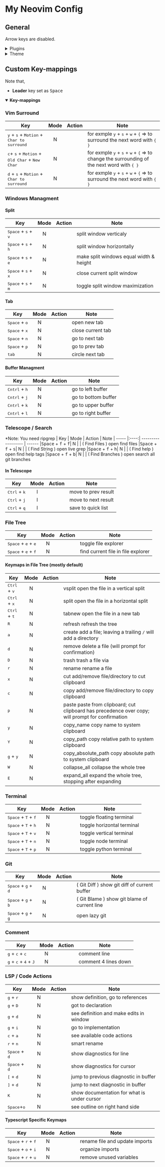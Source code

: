 # My Neovim Config

## General

Arrow keys are disabled.

<details>
<summary>Plugins</summary>
<br>
**Plugin managment:**
- [packer](https://github.com/wbthomason/packer.nvim)

**Snippets:**

- [LuaSnip](https://github.com/L3MON4D3/LuaSnip)
- [friendly-snippets](https://github.com/rafamadriz/friendly-snippets)
- [cmp_luasnip](https://github.com/saadparwaiz1/cmp_luasnip)

**LSP:**

- [nvim-lspconfig](https://github.com/neovim/nvim-lspconfig)
- [mason.nvim](https://github.com/williamboman/mason.nvim)
- [mason-lspconfig](https://github.com/williamboman/mason-lspconfig.nvim)
- [cmp-nvim-lsp](https://github.com/hrsh7th/cmp-nvim-lsp)
- [lsp sage](https://github.com/glepnir/lspsaga.nvim)
- [additional fuctionality for TS](https://github.com/jose-elias-alvarez/typescript.nvim)
- [lsp kind](https://github.com/onsails/lspkind.nvim)

**CMD / Autocompletion:**

- [nvim-cmp](https://github.com/hrsh7th/nvim-cmp)
- [cmp-buffer](https://github.com/hrsh7th/cmp-buffer)
- [cmp-path](https://github.com/hrsh7th/cmp-path)

**Formating / Linting:**

- [null-ls](https://github.com/jose-elias-alvarez/null-ls.nvim)
- [mason-null-ls](https://github.com/jayp0521/mason-null-ls.nvim)

**Other:**

- [popup](https://github.com/nvim-lua/popup.nvim)
- [plenary](https://github.com/folke/plenary.nvim)
- [lualine.nvim](https://github.com/nvim-lualine/lualine.nvim)
- [telescope](https://github.com/nvim-telescope/telescope.nvim)
- [nvim-tree](https://github.com/nvim-tree/nvim-tree.lua)
- [gitsigns](https://github.com/lewis6991/gitsigns.nvim)
- [bufferline](https://github.com/akinsho/bufferline.nvim)
- [which-key](https://github.com/folke/which-key.nvim)
- [toggleterm](https://github.com/akinsho/toggleterm.nvim)
- [treesitter](https://github.com/nvim-treesitter/nvim-treesitter)
- [nvim-autopairs](https://github.com/windwp/nvim-autopairs)
- [nvim-ts-autotag](https://github.com/windwp/nvim-ts-autotag)
- [vim-maximizer](https://github.com/szw/vim-maximizer)
- [comment](https://github.com/numToStr/Comment.nvim)
- [vim-surround](https://github.com/tpope/vim-surround)
- [live server](https://github.com/manzeloth/live-server)
- [lazy git](https://github.com/kdheepak/lazygit.nvim)
</details>

<details>
<summary>Theme</summary>
<br>

- [vim-nigthfly](https://github.com/bluz71/vim-nightfly-colors)
</details>

## Custom Key-mappings

Note that,

- **Leader** key set as <kbd>Space</kbd>

<details open>
  <summary>
    <strong>Key-mappings</strong>
  </summary>

### Vim Surround

| Key                                                                                        | Mode | Action | Note                                                                                                                                               |
| ------------------------------------------------------------------------------------------ | :--: | ------ | -------------------------------------------------------------------------------------------------------------------------------------------------- |
| <kbd>y</kbd> + <kbd>s</kbd> + <kbd>Motion</kbd> + <kbd>Char to surround</kbd>              |  N   |        | for exmple <kbd>y</kbd> + <kbd>s</kbd> + <kbd>w</kbd> + <kbd>{</kbd> => to surround the next word with <kbd>{ </kbd> <kbd>}</kbd>                  |
| <kbd>c</kbd>+ <kbd>s</kbd> + <kbd>Motion</kbd> + <kbd>Old Char</kbd> + <kbd>New Char</kbd> |  N   |        | for exmple <kbd>y</kbd> + <kbd>s</kbd> + <kbd>w</kbd> + <kbd>{</kbd> => to change the surrounding of the next word with <kbd>{ </kbd> <kbd>}</kbd> |
| <kbd>d</kbd> + <kbd>s</kbd> + <kbd>Motion</kbd> + <kbd>Char to surround</kbd>              |  N   |        | for exmple <kbd>y</kbd> + <kbd>s</kbd> + <kbd>w</kbd> + <kbd>{</kbd> => to surround the next word with <kbd>{ </kbd> <kbd>}</kbd>                  |

### Windows Managment

#### Split

| Key                                            | Mode | Action | Note                                    |
| ---------------------------------------------- | :--: | ------ | --------------------------------------- |
| <kbd>Space</kbd> + <kbd>s</kbd> + <kbd>v</kbd> |  N   |        | split window verticaly                  |
| <kbd>Space</kbd> + <kbd>s</kbd> + <kbd>h</kbd> |  N   |        | split window horizontally               |
| <kbd>Space</kbd> + <kbd>s</kbd> + <kbd>e</kbd> |  N   |        | make split windows equal width & height |
| <kbd>Space</kbd> + <kbd>s</kbd> + <kbd>x</kbd> |  N   |        | close current split window              |
| <kbd>Space</kbd> + <kbd>s</kbd> + <kbd>m</kbd> |  N   |        | toggle split window maximization        |

#### Tab

| Key                             | Mode | Action | Note              |
| ------------------------------- | :--: | ------ | ----------------- |
| <kbd>Space</kbd> + <kbd>o</kbd> |  N   |        | open new tab      |
| <kbd>Space</kbd> + <kbd>x</kbd> |  N   |        | close current tab |
| <kbd>Space</kbd> + <kbd>n</kbd> |  N   |        | go to next tab    |
| <kbd>Space</kbd> + <kbd>p</kbd> |  N   |        | go to prev tab    |
| <kbd>tab</kbd>                  |  N   |        | circle next tab   |

#### Buffer Managment

| Key                             | Mode | Action | Note                |
| ------------------------------- | :--: | ------ | ------------------- |
| <kbd>Cntrl</kbd> + <kbd>h</kbd> |  N   |        | go to left buffer   |
| <kbd>Cntrl</kbd> + <kbd>j</kbd> |  N   |        | go to bottom buffer |
| <kbd>Cntrl</kbd> + <kbd>k</kbd> |  N   |        | go to upper buffer  |
| <kbd>Cntrl</kbd> + <kbd>l</kbd> |  N   |        | go to right buffer  |

### Telescope / Search

\*Note: You need ripgrep
| Key | Mode | Action | Note
| ----- |:----:| ------------------ | ------
|<kbd>Space</kbd> + <kbd>f</kbd> + <kbd>f</kbd>| N | | ( Find Files ) open find files
|<kbd>Space</kbd> + <kbd>f</kbd> + <kbd>s</kbd>| N | | ( Find String ) open live grep
|<kbd>Space</kbd> + <kbd>f</kbd> + <kbd>h</kbd>| N | | ( Find help ) open find help tags
|<kbd>Space</kbd> + <kbd>f</kbd> + <kbd>b</kbd>| N | | ( Find Branches ) open search all git branches

#### In Telescope

| Key                            | Mode | Action | Note                |
| ------------------------------ | :--: | ------ | ------------------- |
| <kbd>Ctrl</kbd> + <kbd>k</kbd> |  I   |        | move to prev result |
| <kbd>Ctrl</kbd> + <kbd>j</kbd> |  I   |        | move to next result |
| <kbd>Ctrl</kbd> + <kbd>q</kbd> |  I   |        | save to quick list  |

### File Tree

| Key                                            | Mode | Action | Note                               |
| ---------------------------------------------- | :--: | ------ | ---------------------------------- |
| <kbd>Space</kbd> + <kbd>e</kbd> + <kbd>e</kbd> |  N   |        | toggle file explorer               |
| <kbd>Space</kbd> + <kbd>e</kbd> + <kbd>f</kbd> |  N   |        | find current file in file explorer |

#### Keymaps in File Tree (mostly default)

| Key                            | Mode | Action | Note                                                                                             |
| ------------------------------ | :--: | ------ | ------------------------------------------------------------------------------------------------ |
| <kbd>Ctrl</kbd> + <kbd>v</kbd> |  N   |        | vsplit open the file in a vertical split                                                         |
| <kbd>Ctrl</kbd> + <kbd>x</kbd> |  N   |        | split open the file in a horizontal split                                                        |
| <kbd>Ctrl</kbd> + <kbd>t</kbd> |  N   |        | tabnew open the file in a new tab                                                                |
| <kbd>R</kbd>                   |  N   |        | refresh refresh the tree                                                                         |
| <kbd>a</kbd>                   |  N   |        | create add a file; leaving a trailing `/` will add a directory                                   |
| <kbd>d</kbd>                   |  N   |        | remove delete a file (will prompt for confirmation)                                              |
| <kbd>D</kbd>                   |  N   |        | trash trash a file via                                                                           |
| <kbd>r</kbd>                   |  N   |        | rename rename a file                                                                             |
| <kbd>x</kbd>                   |  N   |        | cut add/remove file/directory to cut clipboard                                                   |
| <kbd>c</kbd>                   |  N   |        | copy add/remove file/directory to copy clipboard                                                 |
| <kbd>p</kbd>                   |  N   |        | paste paste from clipboard; cut clipboard has precedence over copy; will prompt for confirmation |
| <kbd>y</kbd>                   |  N   |        | copy_name copy name to system clipboard                                                          |
| <kbd>Y</kbd>                   |  N   |        | copy_path copy relative path to system clipboard                                                 |
| <kbd>g</kbd> + <kbd>y</kbd>    |  N   |        | copy_absolute_path copy absolute path to system clipboard                                        |
| <kbd>W</kbd>                   |  N   |        | collapse_all collapse the whole tree                                                             |
| <kbd>E</kbd>                   |  N   |        | expand_all expand the whole tree, stopping after expanding                                       |

### Terminal

| Key                                            | Mode | Action | Note                       |
| ---------------------------------------------- | :--: | ------ | -------------------------- |
| <kbd>Space</kbd> + <kbd>T</kbd> + <kbd>f</kbd> |  N   |        | toggle floating terminal   |
| <kbd>Space</kbd> + <kbd>T</kbd> + <kbd>h</kbd> |  N   |        | toggle horizontal terminal |
| <kbd>Space</kbd> + <kbd>T</kbd> + <kbd>v</kbd> |  N   |        | toggle vertical terminal   |
| <kbd>Space</kbd> + <kbd>T</kbd> + <kbd>n</kbd> |  N   |        | toggle node terminal       |
| <kbd>Space</kbd> + <kbd>T</kbd> + <kbd>p</kbd> |  N   |        | toggle python terminal     |

### Git

| Key                                            | Mode | Action | Note                                         |
| ---------------------------------------------- | :--: | ------ | -------------------------------------------- |
| <kbd>Space</kbd> + <kbd>g</kbd> + <kbd>d</kbd> |  N   |        | ( Git Diff ) show git diff of current buffer |
| <kbd>Space</kbd> + <kbd>g</kbd> + <kbd>b</kbd> |  N   |        | ( Git Blame ) show git blame of current line |
| <kbd>Space</kbd> + <kbd>g</kbd> + <kbd>g</kbd> |  N   |        | open lazy git                                |

### Comment

| Key                                                       | Mode | Action | Note                 |
| --------------------------------------------------------- | :--: | ------ | -------------------- |
| <kbd>g</kbd> + <kbd>c</kbd> + <kbd>c</kbd>                |  N   |        | comment line         |
| <kbd>g</kbd> + <kbd>c</kbd> + <kbd>4</kbd> + <kbd>J</kbd> |  N   |        | comment 4 lines down |

### LSP / Code Actions

| Key                             | Mode | Action | Note                                        |
| ------------------------------- | :--: | ------ | ------------------------------------------- |
| <kbd>g</kbd> + <kbd>r</kbd>     |  N   |        | show definition, go to references           |
| <kbd>g</kbd> + <kbd>D</kbd>     |  N   |        | got to declaration                          |
| <kbd>g</kbd> + <kbd>d</kbd>     |  N   |        | see definition and make edits in window     |
| <kbd>g</kbd> + <kbd>i</kbd>     |  N   |        | go to implementation                        |
| <kbd>c</kbd> + <kbd>a</kbd>     |  N   |        | see available code actions                  |
| <kbd>r</kbd> + <kbd>n</kbd>     |  N   |        | smart rename                                |
| <kbd>Space</kbd> + <kbd>d</kbd> |  N   |        | show diagnostics for line                   |
| <kbd>Space</kbd> + <kbd>d</kbd> |  N   |        | show diagnostics for cursor                 |
| <kbd>[</kbd> + <kbd>d</kbd>     |  N   |        | jump to previous diagnostic in buffer       |
| <kbd>]</kbd> + <kbd>d</kbd>     |  N   |        | jump to next diagnostic in buffer           |
| <kbd>K</kbd>                    |  N   |        | show documentation for what is under cursor |
| <kbd>Space</kbd>+<kbd>o</kbd>   |  N   |        | see outline on right hand side              |

#### Typescript Specific Keymaps

| Key                                            | Mode | Action | Note                           |
| ---------------------------------------------- | :--: | ------ | ------------------------------ |
| <kbd>Space</kbd> + <kbd>r</kbd> + <kbd>f</kbd> |  N   |        | rename file and update imports |
| <kbd>Space</kbd> + <kbd>o</kbd> + <kbd>i</kbd> |  N   |        | organize imports               |
| <kbd>Space</kbd> + <kbd>r</kbd> + <kbd>u</kbd> |  N   |        | remove unused variables        |

</details>
